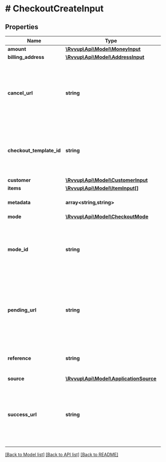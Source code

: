 # # CheckoutCreateInput

## Properties

Name | Type | Description | Notes
------------ | ------------- | ------------- | -------------
**amount** | [**\Rvvup\Api\Model\MoneyInput**](MoneyInput.md) |  | [optional]
**billing_address** | [**\Rvvup\Api\Model\AddressInput**](AddressInput.md) |  | [optional]
**cancel_url** | **string** | The URL to redirect the user to if the checkout does not complete successfully.                          This field supports the template variable &#x60;{{CHECKOUT_ID}}&#x60; which will be replaced with the                          created checkouts ID. | [optional]
**checkout_template_id** | **string** | The ID of the checkout template to use for this checkout.                          If not provided, the default template will be used.                          If provided, the template must be available to the merchant. | [optional]
**customer** | [**\Rvvup\Api\Model\CustomerInput**](CustomerInput.md) |  | [optional]
**items** | [**\Rvvup\Api\Model\ItemInput[]**](ItemInput.md) |  | [optional]
**metadata** | **array<string,string>** | Key value pairs to store additional information about the checkout. | [optional]
**mode** | [**\Rvvup\Api\Model\CheckoutMode**](CheckoutMode.md) |  | [optional]
**mode_id** | **string** | ID related to this checkout mode. Required for the ACCOUNT_STATEMENT mode and should be set to the AccountStatement&#39;s ID.Automatically set for all other modes. | [optional]
**pending_url** | **string** | The URL to redirect the user to if the checkout falls into a pending payment flow.                          This field supports the template variable &#x60;{{CHECKOUT_ID}}&#x60; which will be replaced with the                          created checkouts ID. | [optional]
**reference** | **string** | Your reference to identify the checkout and the subsequently created payment sessions. | [optional]
**source** | [**\Rvvup\Api\Model\ApplicationSource**](ApplicationSource.md) |  | [optional]
**success_url** | **string** | The URL to redirect the user to after the checkout is completed successfully.                          This field supports the template variable &#x60;{{CHECKOUT_ID}}&#x60; which will be replaced with the                          created checkouts ID. | [optional]

[[Back to Model list]](../../README.md#models) [[Back to API list]](../../README.md#endpoints) [[Back to README]](../../README.md)
